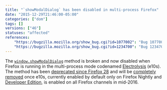 ```yaml
---
title: "`showModalDialog` has been disabled in multi-process Firefox"
date: "2015-12-29T21:46:00-05:00"
categories: ["dom"]
tags: []
versions: ["46"]
statuses: "affected"
references:
    "https://bugzilla.mozilla.org/show_bug.cgi?id=1077002": "Bug 1077002 - window.showmodaldialog does not work with e10s"
    "https://bugzilla.mozilla.org/show_bug.cgi?id=1234700": "Bug 1234700 - Hide window.showModalDialog, at least when e10s is enabled"
---
```

The [`window.showModalDialog`](https://developer.mozilla.org/en-US/docs/Web/API/Window/showModalDialog) method is broken and now disabled when Firefox is running in the multi-process mode codenamed [Electrolysis](https://wiki.mozilla.org/Electrolysis) (e10s). The method has been [deprecated since Firefox 28](https://www.fxsitecompat.com/en-US/docs/2013/showmodaldialog-has-been-deprecated/) and will be [completely removed](https://www.fxsitecompat.com/en-US/docs/2015/window-showmodaldialog-will-be-removed/) once e10s, currently enabled by default only on Firefox Nightly and [Developer Edition](https://www.fxsitecompat.com/en-US/docs/2015/multi-process-is-enabled-by-default-on-the-developer-edition/), is enabled on all Firefox channels in mid-2016. 
